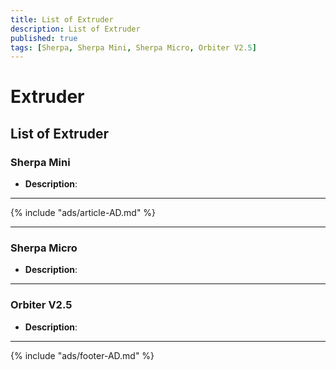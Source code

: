 ```yaml
---
title: List of Extruder
description: List of Extruder
published: true
tags: [Sherpa, Sherpa Mini, Sherpa Micro, Orbiter V2.5]
---
```

# Extruder

## List of Extruder

### **Sherpa Mini**
- **Description**: 

---

{% include "ads/article-AD.md" %}

---
### **Sherpa Micro**
- **Description**: 

---

### **Orbiter V2.5**
- **Description**: 

---

<!-- Google AdSense Code -->
{% include "ads/footer-AD.md" %}

